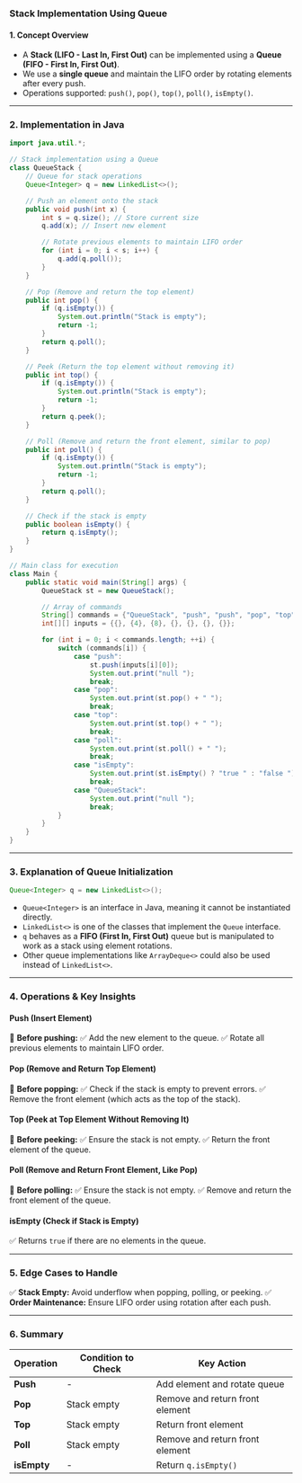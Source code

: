 ### **Stack Implementation Using Queue**

#### **1. Concept Overview**

- A **Stack (LIFO - Last In, First Out)** can be implemented using a **Queue (FIFO - First In, First Out)**.
- We use a **single queue** and maintain the LIFO order by rotating elements after every push.
- Operations supported: `push()`, `pop()`, `top()`, `poll()`, `isEmpty()`.

---

### **2. Implementation in Java**

```java
import java.util.*;

// Stack implementation using a Queue
class QueueStack {
    // Queue for stack operations
    Queue<Integer> q = new LinkedList<>();

    // Push an element onto the stack
    public void push(int x) {
        int s = q.size(); // Store current size
        q.add(x); // Insert new element

        // Rotate previous elements to maintain LIFO order
        for (int i = 0; i < s; i++) {
            q.add(q.poll());
        }
    }

    // Pop (Remove and return the top element)
    public int pop() {
        if (q.isEmpty()) {
            System.out.println("Stack is empty");
            return -1;
        }
        return q.poll();
    }

    // Peek (Return the top element without removing it)
    public int top() {
        if (q.isEmpty()) {
            System.out.println("Stack is empty");
            return -1;
        }
        return q.peek();
    }

    // Poll (Remove and return the front element, similar to pop)
    public int poll() {
        if (q.isEmpty()) {
            System.out.println("Stack is empty");
            return -1;
        }
        return q.poll();
    }

    // Check if the stack is empty
    public boolean isEmpty() {
        return q.isEmpty();
    }
}

// Main class for execution
class Main {
    public static void main(String[] args) {
        QueueStack st = new QueueStack();

        // Array of commands
        String[] commands = {"QueueStack", "push", "push", "pop", "top", "poll", "isEmpty"};
        int[][] inputs = {{}, {4}, {8}, {}, {}, {}, {}};

        for (int i = 0; i < commands.length; ++i) {
            switch (commands[i]) {
                case "push":
                    st.push(inputs[i][0]);
                    System.out.print("null ");
                    break;
                case "pop":
                    System.out.print(st.pop() + " ");
                    break;
                case "top":
                    System.out.print(st.top() + " ");
                    break;
                case "poll":
                    System.out.print(st.poll() + " ");
                    break;
                case "isEmpty":
                    System.out.print(st.isEmpty() ? "true " : "false ");
                    break;
                case "QueueStack":
                    System.out.print("null ");
                    break;
            }
        }
    }
}
```

---

### **3. Explanation of Queue Initialization**

```java
Queue<Integer> q = new LinkedList<>();
```

- `Queue<Integer>` is an interface in Java, meaning it cannot be instantiated directly.
- `LinkedList<>` is one of the classes that implement the `Queue` interface.
- `q` behaves as a **FIFO (First In, First Out)** queue but is manipulated to work as a stack using element rotations.
- Other queue implementations like `ArrayDeque<>` could also be used instead of `LinkedList<>`.

---

### **4. Operations & Key Insights**

#### **Push (Insert Element)**

📌 **Before pushing:**
✅ Add the new element to the queue.
✅ Rotate all previous elements to maintain LIFO order.

#### **Pop (Remove and Return Top Element)**

📌 **Before popping:**
✅ Check if the stack is empty to prevent errors.
✅ Remove the front element (which acts as the top of the stack).

#### **Top (Peek at Top Element Without Removing It)**

📌 **Before peeking:**
✅ Ensure the stack is not empty.
✅ Return the front element of the queue.

#### **Poll (Remove and Return Front Element, Like Pop)**

📌 **Before polling:**
✅ Ensure the stack is not empty.
✅ Remove and return the front element of the queue.

#### **isEmpty (Check if Stack is Empty)**

✅ Returns `true` if there are no elements in the queue.

---

### **5. Edge Cases to Handle**

✅ **Stack Empty:** Avoid underflow when popping, polling, or peeking.
✅ **Order Maintenance:** Ensure LIFO order using rotation after each push.

---

### **6. Summary**

| Operation   | Condition to Check | Key Action                      |
| ----------- | ------------------ | ------------------------------- |
| **Push**    | -                  | Add element and rotate queue    |
| **Pop**     | Stack empty        | Remove and return front element |
| **Top**     | Stack empty        | Return front element            |
| **Poll**    | Stack empty        | Remove and return front element |
| **isEmpty** | -                  | Return `q.isEmpty()`            |

